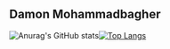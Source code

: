 Damon Mohammadbagher
--------------------------------

![Anurag's GitHub stats](https://github-readme-stats.vercel.app/api?username=damonmohammadbagher&show_icons=false&theme=dark&hide=prs,issues,contribs&bg_color=GRA,333300,41b003,ffffff)[![Top Langs](https://github-readme-stats.vercel.app/api/top-langs/?username=damonmohammadbagher&layout=compact&theme=dark&hide=javascript,css,html&bg_color=DEG,ffffff,333300,003300)](https://github.com/damonmohammadbagher/github-readme-stats)



<!--
**DamonMohammadbagher/DamonMohammadbagher** is a ✨ _special_ ✨ repository because its `README.md` (this file) appears on your GitHub profile.

Here are some ideas to get you started:

- 🔭 I’m currently working on ...
- 🌱 I’m currently learning ...
- 👯 I’m looking to collaborate on ...
- 🤔 I’m looking for help with ...
- 💬 Ask me about ...
- 📫 How to reach me: ...
- 😄 Pronouns: ...
- ⚡ Fun fact: ...
-->
